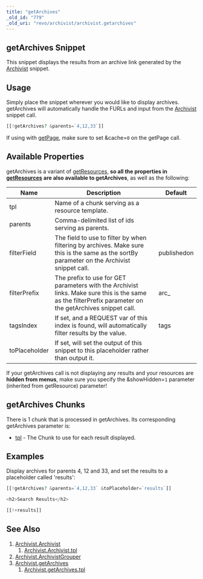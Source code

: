 ```yaml
---
title: "getArchives"
_old_id: "779"
_old_uri: "revo/archivist/archivist.getarchives"
---
```


## getArchives Snippet

This snippet displays the results from an archive link generated by the [Archivist](extras/archivist/archivist "Archivist.Archivist") snippet.

## Usage

Simply place the snippet wherever you would like to display archives. getArchives will automatically handle the FURLs and input from the [Archivist](extras/archivist/archivist.archivist "Archivist.Archivist") snippet call.

``` php
[[!getArchives? &parents=`4,12,33`]]
```

If using with [getPage](extras/getpage "getPage"), make sure to set &cache=`0` on the getPage call.

## Available Properties

getArchives is a variant of [getResources](extras/getresources "getResources"), **so all the properties in** **[getResources](extras/getresources "getResources")** **are also available to getArchives**, as well as the following:

| Name          | Description                                                                                                                                              | Default     |
| ------------- | -------------------------------------------------------------------------------------------------------------------------------------------------------- | ----------- |
| tpl           | Name of a chunk serving as a resource template.                                                                                                          |             |
| parents       | Comma-delimited list of ids serving as parents.                                                                                                          |             |
| filterField   | The field to use to filter by when filtering by archives. Make sure this is the same as the sortBy parameter on the Archivist snippet call.              | publishedon |
| filterPrefix  | The prefix to use for GET parameters with the Archivist links. Make sure this is the same as the filterPrefix parameter on the getArchives snippet call. | arc\_       |
| tagsIndex     | If set, and a REQUEST var of this index is found, will automatically filter results by the value.                                                        | tags        |
| toPlaceholder | If set, will set the output of this snippet to this placeholder rather than output it.                                                                   |             |

If your getArchives call is not displaying any results and your resources are **hidden from menus**, make sure you specify the &showHidden=`1` parameter (inherited from getResource) parameter!

## getArchives Chunks

There is 1 chunk that is processed in getArchives. Its corresponding getArchives parameter is:

- [tpl](extras/archivist/archivist.getarchives/archivist.getarchives.tpl "Archivist.getArchives.tpl") - The Chunk to use for each result displayed.

## Examples

Display archives for parents 4, 12 and 33, and set the results to a placeholder called 'results':

``` php
[[!getArchives? &parents=`4,12,33` &toPlaceholder=`results`]]

<h2>Search Results</h2>

[[!+results]]
```

## See Also

1. [Archivist.Archivist](extras/archivist/archivist)
   1. [Archivist.Archivist.tpl](extras/archivist/archivist/tpl)
2. [Archivist.ArchivistGrouper](extras/archivist/archivist.archivistgrouper)
3. [Archivist.getArchives](extras/archivist/archivist.getarchives)
   1. [Archivist.getArchives.tpl](extras/archivist/archivist.getarchives/tpl)
